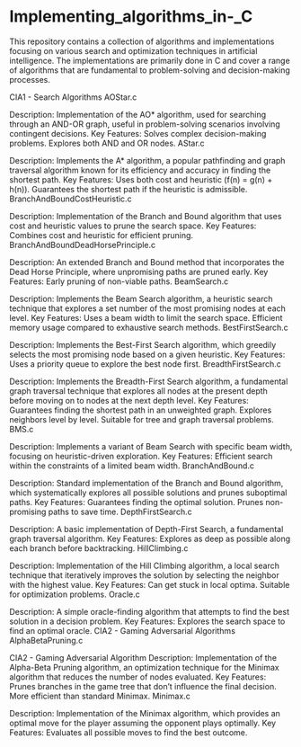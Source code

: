 # Implementing_algorithms_in-_C
This repository contains a collection of algorithms and implementations focusing on various search and optimization techniques in artificial intelligence. The implementations are primarily done in C and cover a range of algorithms that are fundamental to problem-solving and decision-making processes.

CIA1 - Search Algorithms
AOStar.c

Description: Implementation of the AO* algorithm, used for searching through an AND-OR graph, useful in problem-solving scenarios involving contingent decisions.
Key Features:
Solves complex decision-making problems.
Explores both AND and OR nodes.
AStar.c

Description: Implements the A* algorithm, a popular pathfinding and graph traversal algorithm known for its efficiency and accuracy in finding the shortest path.
Key Features:
Uses both cost and heuristic (f(n) = g(n) + h(n)).
Guarantees the shortest path if the heuristic is admissible.
BranchAndBoundCostHeuristic.c

Description: Implementation of the Branch and Bound algorithm that uses cost and heuristic values to prune the search space.
Key Features:
Combines cost and heuristic for efficient pruning.
BranchAndBoundDeadHorsePrinciple.c

Description: An extended Branch and Bound method that incorporates the Dead Horse Principle, where unpromising paths are pruned early.
Key Features:
Early pruning of non-viable paths.
BeamSearch.c

Description: Implements the Beam Search algorithm, a heuristic search technique that explores a set number of the most promising nodes at each level.
Key Features:
Uses a beam width to limit the search space.
Efficient memory usage compared to exhaustive search methods.
BestFirstSearch.c

Description: Implements the Best-First Search algorithm, which greedily selects the most promising node based on a given heuristic.
Key Features:
Uses a priority queue to explore the best node first.
BreadthFirstSearch.c

Description: Implements the Breadth-First Search algorithm, a fundamental graph traversal technique that explores all nodes at the present depth before moving on to nodes at the next depth level.
Key Features:
Guarantees finding the shortest path in an unweighted graph.
Explores neighbors level by level.
Suitable for tree and graph traversal problems.
BMS.c

Description: Implements a variant of Beam Search with specific beam width, focusing on heuristic-driven exploration.
Key Features:
Efficient search within the constraints of a limited beam width.
BranchAndBound.c

Description: Standard implementation of the Branch and Bound algorithm, which systematically explores all possible solutions and prunes suboptimal paths.
Key Features:
Guarantees finding the optimal solution.
Prunes non-promising paths to save time.
DepthFirstSearch.c

Description: A basic implementation of Depth-First Search, a fundamental graph traversal algorithm.
Key Features:
Explores as deep as possible along each branch before backtracking.
HillClimbing.c

Description: Implementation of the Hill Climbing algorithm, a local search technique that iteratively improves the solution by selecting the neighbor with the highest value.
Key Features:
Can get stuck in local optima.
Suitable for optimization problems.
Oracle.c

Description: A simple oracle-finding algorithm that attempts to find the best solution in a decision problem.
Key Features:
Explores the search space to find an optimal oracle.
CIA2 - Gaming Adversarial Algorithms
AlphaBetaPruning.c

CIA2 - Gaming Adversarial Algorithm
Description: Implementation of the Alpha-Beta Pruning algorithm, an optimization technique for the Minimax algorithm that reduces the number of nodes evaluated.
Key Features:
Prunes branches in the game tree that don’t influence the final decision.
More efficient than standard Minimax.
Minimax.c

Description: Implementation of the Minimax algorithm, which provides an optimal move for the player assuming the opponent plays optimally.
Key Features:
Evaluates all possible moves to find the best outcome.
